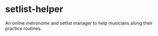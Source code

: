 # setlist-helper
An online metronome and setlist manager to help musicians along their practice routines.
